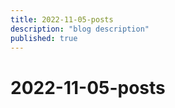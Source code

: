 ```yaml
---
title: 2022-11-05-posts
description: "blog description"
published: true
---
```


# 2022-11-05-posts
